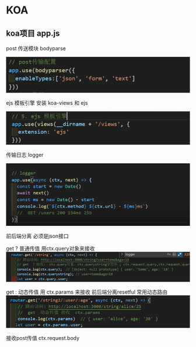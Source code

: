 # KOA

## koa项目 app.js

post  传送模块   bodyparse 

<img src="../img/image-20211014092015250.png" alt="image-20211014092015250"  />

ejs 模板引擎  安装 koa-views 和  ejs  

![image-20211014092100837](../img/image-20211014092100837.png)

传输日志 logger  

![image-20211014092241463](../img/image-20211014092241463.png)

前后端分离  必须是json接口 

get  ? 普通传值   用ctx.query对象来接收 ![image-20211014093411419](../img/image-20211014093411419.png)

get  : 动态传值    用 ctx.params 来接收    前后端分离resetful 常用动态路由 ![image-20211014093354213](../img/image-20211014093354213.png)

接收post传值  ctx.request.body